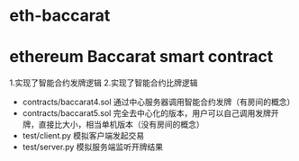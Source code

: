 # eth-baccarat
# ethereum Baccarat smart contract
1.实现了智能合约发牌逻辑
2.实现了智能合约比牌逻辑
* contracts/baccarat4.sol  通过中心服务器调用智能合约发牌（有房间的概念）
* contracts/baccarat5.sol  完全去中心化的版本，用户可以自己调用发牌开牌，直接比大小，相当单机版本（没有房间的概念）
* test/client.py 模拟客户端发起交易
* test/server.py 模拟服务端监听开牌结果
